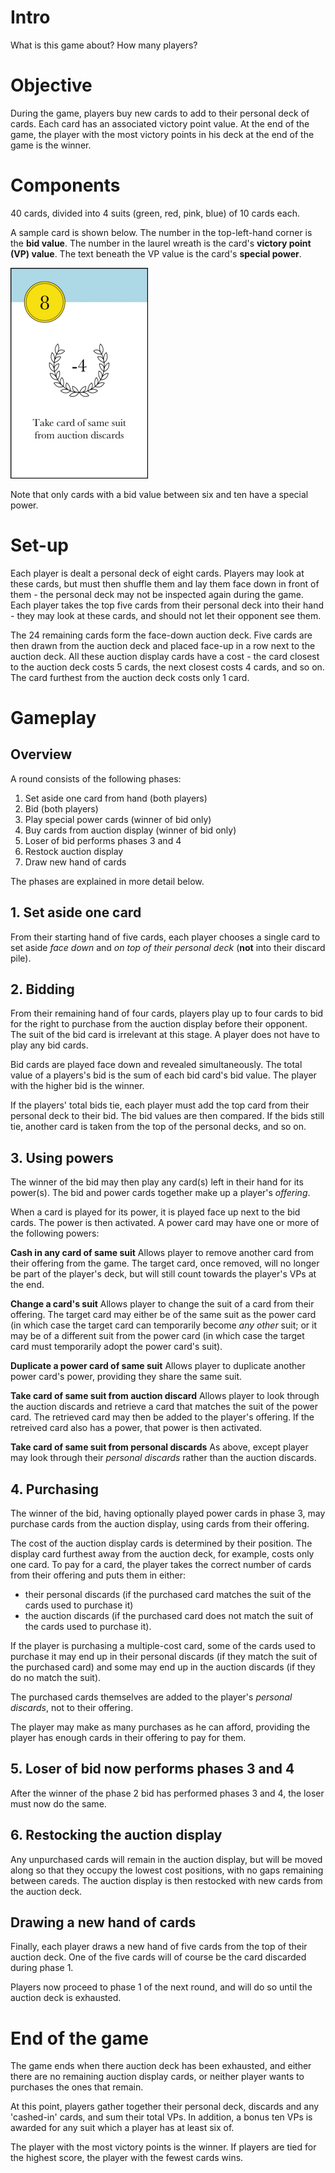 # Intro

What is this game about? How many players?

# Objective

During the game, players buy new cards to add to their personal deck of cards. Each card has an associated victory point value. At the end of the game, the player with the most victory points in his deck at the end of the game is the winner. 

# Components

40 cards, divided into 4 suits (green, red, pink, blue) of 10 cards each.

A sample card is shown below. The number in the top-left-hand corner is the **bid value**. The number in the laurel wreath is the card's **victory point (VP) value**. The text beneath the VP value is the card's **special power**.

![8-bid blue card](rules_images/mini_card_35.gif)

Note that only cards with a bid value between six and ten have a special power. 

# Set-up
Each player is dealt a personal deck of eight cards. Players may look at these cards, but must then shuffle them and lay them face down in front of them - the personal deck may not be inspected again during the game. Each player takes the top five cards from their personal deck into their hand - they may look at these cards, and should not let their opponent see them.  

The 24 remaining cards form the face-down auction deck. Five cards are then drawn from the auction deck and placed face-up in a row next to the auction deck. All these auction display cards have a cost - the card closest to the auction deck costs 5 cards, the next closest costs 4 cards, and so on. The card furthest from the auction deck costs only 1 card. 

# Gameplay
## Overview
A round consists of the following phases:
1. Set aside one card from hand (both players)
2. Bid (both players)
3. Play special power cards (winner of bid only)
4. Buy cards from auction display (winner of bid only)
5. Loser of bid performs phases 3 and 4
5. Restock auction display
6. Draw new hand of cards 

The phases are explained in more detail below.

## 1. Set aside one card
From their starting hand of five cards, each player chooses a single card to set aside *face down* and *on top of their personal deck* (**not** into their discard pile). 

## 2. Bidding
From their remaining hand of four cards, players play up to four cards to bid for the right to purchase from the auction display before their opponent. The suit of the bid card is irrelevant at this stage. A player does not have to play any bid cards.

Bid cards are played face down and revealed simultaneously. The total value of a players's bid is the sum of each bid card's bid value. The player with the higher bid is the winner.

If the players' total bids tie, each player must add the top card from their personal deck to their bid. The bid values are then compared. If the bids still tie, another card is taken from the top of the personal decks, and so on. 

## 3. Using powers
The winner of the bid may then play any card(s) left in their hand for its power(s). The bid and power cards together make up a player's *offering*.

When a card is played for its power, it is played face up next to the bid cards. The power is then activated. A power card may have one or more of the following powers:

**Cash in any card of same suit**
Allows player to remove another card from their offering from the game. The target card, once removed, will no longer be part of the player's deck, but will still count towards the player's VPs at the end. 

**Change a card's suit**
Allows player to change the suit of a card from their offering. The target card may either be of the same suit as the power card (in which case the target card can temporarily become *any other* suit; or it may be of a different suit from the power card (in which case the target card must temporarily adopt the power card's suit).

**Duplicate a power card of same suit**
Allows player to duplicate another power card's power, providing they share the same suit.

**Take card of same suit from auction discard**
Allows player to look through the auction discards and retrieve a card that matches the suit of the power card. The retrieved card may then be added to the player's offering. If the retreived card also has a power, that power is then activated.

**Take card of same suit from personal discards**
As above, except player may look through their *personal discards* rather than the auction discards.

## 4. Purchasing

The winner of the bid, having optionally played power cards in phase 3, may purchase cards from the auction display, using cards from their offering. 

The cost of the auction display cards is determined by their position. The display card furthest away from the auction deck, for example, costs only one card. To pay for a card, the player takes the correct number of cards from their offering and puts them in either: 
* their personal discards (if the purchased card matches the suit of the cards used to purchase it)
* the auction discards (if the purchased card does not match the suit of the cards used to purchase it). 

If the player is purchasing a multiple-cost card, some of the cards used to purchase it may end up in their personal discards (if they match the suit of the purchased card) and some may end up in the auction discards (if they do no match the suit).

The purchased cards themselves are added to the player's *personal discards*, not to their offering. 

The player may make as many purchases as he can afford, providing the player has enough cards in their offering to pay for them. 

## 5. Loser of bid now performs phases 3 and 4

After the winner of the phase 2 bid has performed phases 3 and 4, the loser must now do the same. 

## 6. Restocking the auction display

Any unpurchased cards will remain in the auction display, but will be moved along so that they occupy the lowest cost positions, with no gaps remaining between careds. The auction display is then restocked with new cards from the auction deck. 

## Drawing a new hand of cards

Finally, each player draws a new hand of five cards from the top of their auction deck. One of the five cards will of course be the card discarded during phase 1. 

Players now proceed to phase 1 of the next round, and will do so until the auction deck is exhausted. 

# End of the game

The game ends when there auction deck has been exhausted, and either there are no remaining auction display cards, or neither player wants to purchases the ones that remain.

At this point, players gather together their personal deck, discards and any 'cashed-in' cards, and sum their total VPs. In addition, a bonus ten VPs is awarded for any suit which a player has at least six of.

The player with the most victory points is the winner. If players are tied for the highest score, the player with the fewest cards wins.
